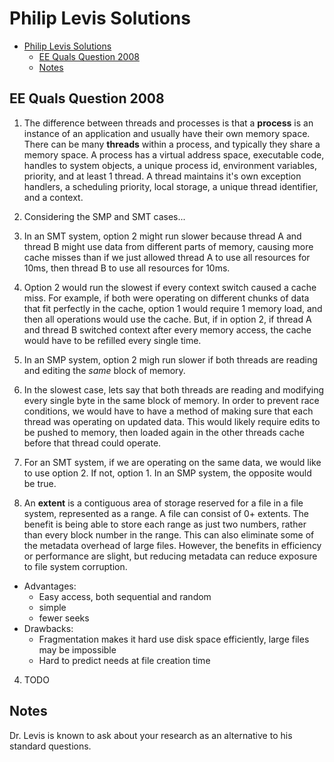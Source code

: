 # Philip Levis Solutions

<!-- TOC depthFrom:2 depthTo:6 withLinks:1 updateOnSave:1 orderedList:0 -->

- [Philip Levis Solutions](#philip-levis-solutions)
	- [EE Quals Question 2008](#ee-quals-question-2008)
	- [Notes](#notes)

<!-- /TOC -->
## EE Quals Question 2008
1. The difference between threads and processes is that a **process** is an instance of an application and usually have their own memory space. There can be many **threads** within a process, and typically they share a memory space. A process has a virtual address space, executable code, handles to system objects, a unique process id, environment variables, priority, and at least 1 thread. A thread maintains it's own exception handlers, a scheduling priority, local storage, a unique thread identifier, and a context.

2. Considering the SMP and SMT cases...
  1. In an SMT system, option 2 might run slower because thread A and thread B might use data from different parts of memory, causing more cache misses than if we just allowed thread A to use all resources for 10ms, then thread B to use all resources for 10ms.
  2. Option 2 would run the slowest if every context switch caused a cache miss. For example, if both were operating on different chunks of data that fit perfectly in the cache, option 1 would require 1 memory load, and then all operations would use the cache. But, if in option 2, if thread A and thread B switched context after every memory access, the cache would have to be refilled every single time.
  3. In an SMP system, option 2 migh run slower if both threads are reading and editing the *same* block of memory.
  4. In the slowest case, lets say that both threads are reading and modifying every single byte in the same block of memory. In order to prevent race conditions, we would have to have a method of making sure that each thread was operating on updated data. This would likely require edits to be pushed to memory, then loaded again in the other threads cache before that thread could operate.
  5. For an SMT system, if we are operating on the same data, we would like to use option 2. If not, option 1. In an SMP system, the opposite would be true.

3. An **extent** is a contiguous area of storage reserved for a file in a file system, represented as a range. A file can consist of 0+ extents. The benefit is being able to store each range as just two numbers, rather than every block number in the range. This can also eliminate some of the metadata overhead of large files. However, the benefits in efficiency or performance are slight, but reducing metadata can reduce exposure to file system corruption.
  * Advantages:
    * Easy access, both sequential and random
    * simple
    * fewer seeks
  * Drawbacks:
    * Fragmentation makes it hard use disk space efficiently, large files may be impossible
    * Hard to predict needs at file creation time

4. TODO

## Notes
Dr. Levis is known to ask about your research as an alternative to his standard questions.

